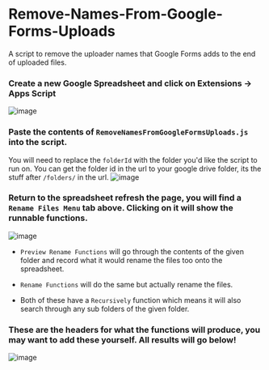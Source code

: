 # Remove-Names-From-Google-Forms-Uploads
A script to remove the uploader names that Google Forms adds to the end of uploaded files.

### Create a new Google Spreadsheet and click on Extensions -> Apps Script
![image](https://user-images.githubusercontent.com/68816695/153732917-6cd6ba76-4d9c-49d2-8f57-2f3e43f61570.png)

### Paste the contents of `RemoveNamesFromGoogleFormsUploads.js` into the script. 
You will need to replace the `folderId` with the folder you'd like the script to run on. You can get the folder id in the url to your google drive folder, its the stuff after `/folders/` in the url. 
![image](https://user-images.githubusercontent.com/68816695/153732964-5a068d6f-6e34-41e9-9689-e55961bc103c.png)

### Return to the spreadsheet refresh the page, you will find a `Rename Files Menu` tab above. Clicking on it will show the runnable functions.
![image](https://user-images.githubusercontent.com/68816695/153733013-abdeefc2-d455-448e-9559-710ebaea17a8.png)

- `Preview Rename Functions` will go through the contents of the given folder and record what it would rename the files too onto the spreadsheet.

- `Rename Functions` will do the same but actually rename the files.

- Both of these have a `Recursively` function which means it will also search through any sub folders of the given folder.

### These are the headers for what the functions will produce, you may want to add these yourself. All results will go below!
![image](https://user-images.githubusercontent.com/68816695/153733097-3ab95746-4418-4095-9188-b5c0b814f996.png)
